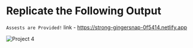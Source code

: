 # Replicate the Following Output

`Assests are Provided!`
link - https://strong-gingersnap-0f5414.netlify.app

![Project 4](./Real%20Estate%20-%20Desktop.png)
